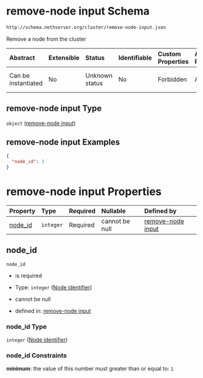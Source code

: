 # remove-node input Schema

```txt
http://schema.nethserver.org/cluster/remove-node-input.json
```

Remove a node from the cluster

| Abstract            | Extensible | Status         | Identifiable | Custom Properties | Additional Properties | Access Restrictions | Defined In                                                                      |
| :------------------ | :--------- | :------------- | :----------- | :---------------- | :-------------------- | :------------------ | :------------------------------------------------------------------------------ |
| Can be instantiated | No         | Unknown status | No           | Forbidden         | Allowed               | none                | [remove-node-input.json](cluster/remove-node-input.json "open original schema") |

## remove-node input Type

`object` ([remove-node input](remove-node-input.md))

## remove-node input Examples

```json
{
  "node_id": 3
}
```

# remove-node input Properties

| Property             | Type      | Required | Nullable       | Defined by                                                                                                                                             |
| :------------------- | :-------- | :------- | :------------- | :----------------------------------------------------------------------------------------------------------------------------------------------------- |
| [node\_id](#node_id) | `integer` | Required | cannot be null | [remove-node input](remove-node-input-properties-node-identifier.md "http://schema.nethserver.org/cluster/remove-node-input.json#/properties/node_id") |

## node\_id



`node_id`

*   is required

*   Type: `integer` ([Node identifier](remove-node-input-properties-node-identifier.md))

*   cannot be null

*   defined in: [remove-node input](remove-node-input-properties-node-identifier.md "http://schema.nethserver.org/cluster/remove-node-input.json#/properties/node_id")

### node\_id Type

`integer` ([Node identifier](remove-node-input-properties-node-identifier.md))

### node\_id Constraints

**minimum**: the value of this number must greater than or equal to: `1`
